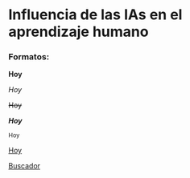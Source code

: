 # Influencia de las IAs en el aprendizaje humano

### Formatos:
**Hoy**

_Hoy_

~~Hoy~~

***Hoy***

<sub>Hoy</sub>

<ins>Hoy</ins>

[Buscador](htt://www.google.com)